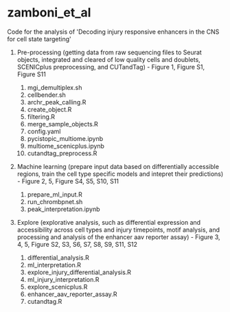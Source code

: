 # zamboni_et_al
Code for the analysis of 'Decoding injury responsive enhancers in the CNS for cell state targeting'

1. Pre-processing (getting data from raw sequencing files to Seurat objects, integrated and cleared of low quality cells and doublets, SCENICplus preprocessing, and CUTandTag) - Figure 1, Figure S1, Figure S11
   1. mgi_demultiplex.sh
   2. cellbender.sh
   3. archr_peak_calling.R
   4. create_object.R
   5. filtering.R
   6. merge_sample_objects.R
   7. config.yaml
   8. pycistopic_multiome.ipynb
   9. multiome_scenicplus.ipynb
   10. cutandtag_preprocess.R
      
2. Machine learning (prepare input data based on differentially accessible regions, train the cell type specific models and intepret their predictions) - Figure 2, 5, Figure S4, S5, S10, S11
   1. prepare_ml_input.R
   2. run_chrombpnet.sh
   3. peak_interpretation.ipynb
  
3. Explore (explorative analysis, such as differential expression and accessibility across cell types and injury timepoints, motif analysis, and processing and analysis of the enhancer aav reporter assay) - Figure 3, 4, 5, Figure S2, S3, S6, S7, S8, S9, S11, S12
   1. differential_analysis.R
   2. ml_interpretation.R
   3. explore_injury_differential_analysis.R
   4. ml_injury_interpretation.R
   5. explore_scenicplus.R
   6. enhancer_aav_reporter_assay.R
   7. cutandtag.R

